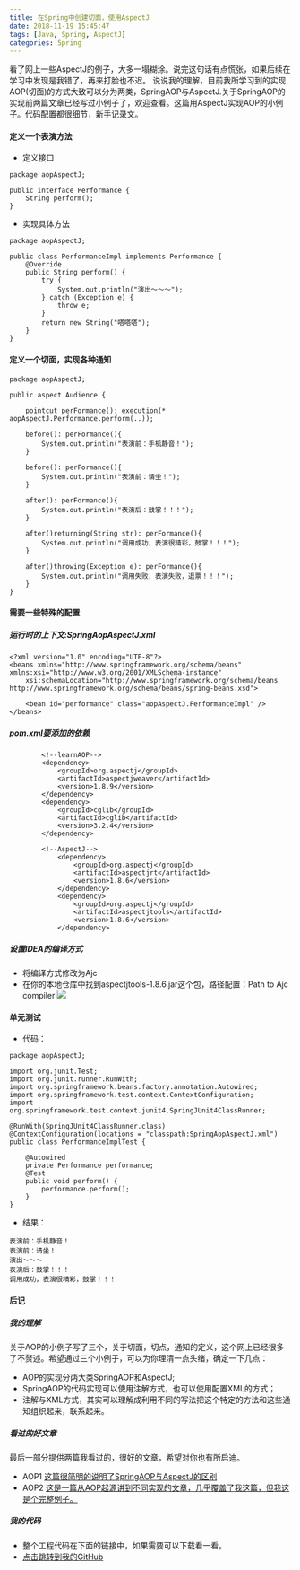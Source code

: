 ```yaml
---
title: 在Spring中创建切面，使用AspectJ
date: 2018-11-19 15:45:47
tags: [Java, Spring, AspectJ]
categories: Spring
---
```

看了网上一些AspectJ的例子，大多一塌糊涂。说完这句话有点慌张，如果后续在学习中发现是我错了，再来打脸也不迟。
说说我的理解，目前我所学习到的实现AOP(切面)的方式大致可以分为两类，SpringAOP与AspectJ.关于SpringAOP的实现前两篇文章已经写过小例子了，欢迎查看。这篇用AspectJ实现AOP的小例子。代码配置都很细节，新手记录文。
<!-- more -->
#### 定义一个表演方法
- 定义接口
```
package aopAspectJ;

public interface Performance {
    String perform();
}
```
- 实现具体方法
```
package aopAspectJ;

public class PerformanceImpl implements Performance {
    @Override
    public String perform() {
        try {
            System.out.println("演出～～～");
        } catch (Exception e) {
            throw e;
        }
        return new String("嗒嗒嗒");
    }
}
```
#### 定义一个切面，实现各种通知
```
package aopAspectJ;

public aspect Audience {

    pointcut perFormance(): execution(* aopAspectJ.Performance.perform(..));

    before(): perFormance(){
        System.out.println("表演前：手机静音！");
    }

    before(): perFormance(){
        System.out.println("表演前：请坐！");
    }

    after(): perFormance(){
        System.out.println("表演后：鼓掌！！！");
    }

    after()returning(String str): perFormance(){
        System.out.println("调用成功，表演很精彩，鼓掌！！！");
    }

    after()throwing(Exception e): perFormance(){
        System.out.println("调用失败，表演失败，退票！！！");
    }
}
```
#### 需要一些特殊的配置
##### 运行时的上下文:SpringAopAspectJ.xml
```
<?xml version="1.0" encoding="UTF-8"?>
<beans xmlns="http://www.springframework.org/schema/beans" xmlns:xsi="http://www.w3.org/2001/XMLSchema-instance"
    xsi:schemaLocation="http://www.springframework.org/schema/beans http://www.springframework.org/schema/beans/spring-beans.xsd">

    <bean id="performance" class="aopAspectJ.PerformanceImpl" />
</beans>
```
##### pom.xml要添加的依赖
```
        <!--learnAOP-->
        <dependency>
            <groupId>org.aspectj</groupId>
            <artifactId>aspectjweaver</artifactId>
            <version>1.8.9</version>
        </dependency>
        <dependency>
            <groupId>cglib</groupId>
            <artifactId>cglib</artifactId>
            <version>3.2.4</version>
        </dependency>

        <!--AspectJ-->
            <dependency>
                <groupId>org.aspectj</groupId>
                <artifactId>aspectjrt</artifactId>
                <version>1.8.6</version>
            </dependency>
            <dependency>
                <groupId>org.aspectj</groupId>
                <artifactId>aspectjtools</artifactId>
                <version>1.8.6</version>
            </dependency>

```
##### 设置IDEA的编译方式
- 将编译方式修改为Ajc
- 在你的本地仓库中找到aspectjtools-1.8.6.jar这个包，路径配置：Path to Ajc compiler
![](/images/aopAspectJ.png)
#### 单元测试
- 代码：
```
package aopAspectJ;

import org.junit.Test;
import org.junit.runner.RunWith;
import org.springframework.beans.factory.annotation.Autowired;
import org.springframework.test.context.ContextConfiguration;
import org.springframework.test.context.junit4.SpringJUnit4ClassRunner;

@RunWith(SpringJUnit4ClassRunner.class)
@ContextConfiguration(locations = "classpath:SpringAopAspectJ.xml")
public class PerformanceImplTest {

    @Autowired
    private Performance performance;
    @Test
    public void perform() {
        performance.perform();
    }
}
```
- 结果：
```
表演前：手机静音！
表演前：请坐！
演出～～～
表演后：鼓掌！！！
调用成功，表演很精彩，鼓掌！！！
```
#### 后记
##### 我的理解
关于AOP的小例子写了三个，关于切面，切点，通知的定义，这个网上已经很多了不赘述。希望通过三个小例子，可以为你理清一点头绪，确定一下几点：
- AOP的实现分两大类SpringAOP和AspectJ;
- SpringAOP的代码实现可以使用注解方式，也可以使用配置XML的方式；
- 注解与XML方式，其实可以理解成利用不同的写法把这个特定的方法和这些通知组织起来，联系起来。
##### 看过的好文章
最后一部分提供两篇我看过的，很好的文章，希望对你也有所启迪。
- AOP1
[这篇很简明的说明了SpringAOP与AspectJ的区别](https://www.jianshu.com/p/fe8d1e8bd63e)
- AOP2
[这是一篇从AOP起源讲到不同实现的文章，几乎覆盖了我这篇，但我这是个完整例子。](https://blog.csdn.net/javazejian/article/details/56267036)

##### 我的代码
- 整个工程代码在下面的链接中，如果需要可以下载看一看。
- [点击跳转到我的GitHub](https://github.com/kongdada/learnSpring)